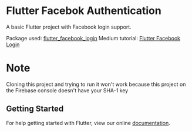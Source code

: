 # Flutter Facebok Authentication

A basic Flutter project with Facebook login support. 

Package used: [flutter_facebook_login](https://github.com/roughike/flutter_facebook_login/)
Medium tutorial: [Flutter Facebook Login](https://medium.com/@rohantaneja/flutter-facebook-login-77fcd187242)

# Note
Cloning this project and trying to run it won't work because this project on the Firebase console doesn't have your SHA-1 key

## Getting Started

For help getting started with Flutter, view our online
[documentation](https://flutter.io/).
